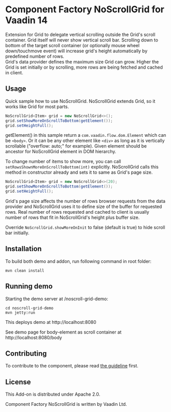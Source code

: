 # Component Factory NoScrollGrid for Vaadin 14

Extension for Grid to delegate vertical scrolling outside the Grid's scroll container. Grid itself will never show vertical scroll bar. Scrolling down to bottom of the target scroll container (or optionally mouse wheel down/touchmove event) will increase grid's height automatically by predefined number of rows.  
Grid's data provider defines the maximum size Grid can grow. Higher the Grid is set initially or by scrolling, more rows are being fetched and cached in client.  

## Usage

Quick sample how to use NoScrollGrid. NoScrollGrid extends Grid, so it works like Grid for most parts.  

```java
NoScrollGrid<Item> grid = new NoScrollGrid<>();
grid.setShowMoreOnScrollToBottom(getElement());
grid.setHeightFull();

```

getElement() in this sample return a `com.vaadin.flow.dom.Element` which can be `<body>`. Or it can be any other element like `<div>` as long as it is vertically scrollable ("overflow: auto;" for example). Given element should be ancestor for NoScrollGrid element in DOM hierarchy.  

To change number of items to show more, you can call `setRowsShownMoreOnScrollToBottom(int)` explicitly. NoScrollGrid calls this method in constructor already and sets it to same as Grid's page size. 

```java
NoScrollGrid<Item> grid = new NoScrollGrid<>(20);
grid.setShowMoreOnScrollToBottom(getElement());
grid.setHeightFull();

```

Grid's page size affects the number of rows browser requests from the data provider and NoScrollGrid uses it to define size of the buffer for requested rows. Real number of rows requested and cached to client is usually number of rows that fit in NoScrollGrid's height plus buffer size. 

Override `NoScrollGrid.showMoreOnInit` to false (default is true) to hide scroll bar initially.

## Installation

To build both demo and addon, run following command in root folder:
```
mvn clean install
```

## Running demo

Starting the demo server at /noscroll-grid-demo:
```
cd noscroll-grid-demo
mvn jetty:run
```

This deploys demo at http://localhost:8080
  
See demo page for body-element as scroll container at http://localhost:8080/body

## Contributing

To contribute to the component, please read [the guideline](https://github.com/vaadin/vaadin-core/blob/master/CONTRIBUTING.md) first.

## License

This Add-on is distributed under Apache 2.0.

Component Factory NoScrollGrid is written by Vaadin Ltd.